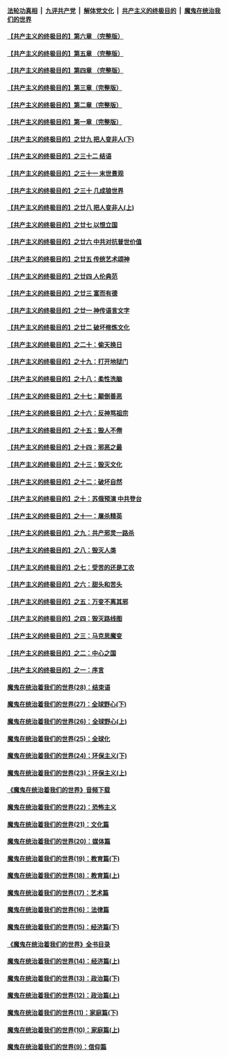 ####  [法轮功真相](../../../../basic/blob/master/README.md?t=05221531) &nbsp;|&nbsp; [九评共产党](../../../../9ping.md/blob/master/README.md?t=05221531) &nbsp;|&nbsp; [解体党文化](../../../../jtdwh.md/blob/master/README.md?t=05221531)  &nbsp;|&nbsp; [共产主义的终极目的](../../../../gczydzjmd.md/blob/master/README.md?t=05221531) &nbsp;|&nbsp; [魔鬼在统治我们的世界](../../../../mgztzwmdsj.md/blob/master/README.md?t=05221531) 

#### [【共产主义的终极目的】第六章 （完整版）](../pages/nsc422/n11428913.md?t=05221531) 

#### [【共产主义的终极目的】第五章 （完整版）](../pages/nsc422/n11428912.md?t=05221531) 

#### [【共产主义的终极目的】第四章 （完整版）](../pages/nsc422/n11428907.md?t=05221531) 

#### [【共产主义的终极目的】第三章（完整版）](../pages/nsc422/n11428848.md?t=05221531) 

#### [【共产主义的终极目的】第二章（完整版）](../pages/nsc422/n11428831.md?t=05221531) 

#### [【共产主义的终极目的】第一章（完整版）](../pages/nsc422/n11417651.md?t=05221531) 

#### [【共产主义的终极目的】之廿九 把人变非人(下)](../pages/nsc422/n11344140.md?t=05221531) 

#### [【共产主义的终极目的】之三十二 结语](../pages/nsc422/n11360535.md?t=05221531) 

#### [【共产主义的终极目的】之三十一 末世景观](../pages/nsc422/n11351129.md?t=05221531) 

#### [【共产主义的终极目的】之三十 几成狼世界](../pages/nsc422/n11348280.md?t=05221531) 

#### [【共产主义的终极目的】之廿八 把人变非人(上)](../pages/nsc422/n11340492.md?t=05221531) 

#### [【共产主义的终极目的】之廿七 以恨立国](../pages/nsc422/n11336944.md?t=05221531) 

#### [【共产主义的终极目的】之廿六 中共对抗普世价值](../pages/nsc422/n11324785.md?t=05221531) 

#### [【共产主义的终极目的】之廿五 传统艺术颂神](../pages/nsc422/n11296396.md?t=05221531) 

#### [【共产主义的终极目的】之廿四 人伦典范](../pages/nsc422/n11296397.md?t=05221531) 

#### [【共产主义的终极目的】之廿三 富而有德](../pages/nsc422/n11283598.md?t=05221531) 

#### [【共产主义的终极目的】之廿一 神传语言文字](../pages/nsc422/n11263265.md?t=05221531) 

#### [【共产主义的终极目的】之廿二 破坏修炼文化](../pages/nsc422/n11245728.md?t=05221531) 

#### [【共产主义的终极目的】之二十：偷天换日](../pages/nsc422/n11238846.md?t=05221531) 

#### [【共产主义的终极目的】之十九：打开地狱门](../pages/nsc422/n11206376.md?t=05221531) 

#### [【共产主义的终极目的】之十八：柔性洗脑](../pages/nsc422/n11199994.md?t=05221531) 

#### [【共产主义的终极目的】之十七：颠倒善恶](../pages/nsc422/n11179782.md?t=05221531) 

#### [【共产主义的终极目的】之十六：反神骂祖宗](../pages/nsc422/n11166798.md?t=05221531) 

#### [【共产主义的终极目的】之十五：毁人不倦](../pages/nsc422/n11166792.md?t=05221531) 

#### [【共产主义的终极目的】之十四：邪恶之最](../pages/nsc422/n11150249.md?t=05221531) 

#### [【共产主义的终极目的】之十三：毁灭文化](../pages/nsc422/n11135227.md?t=05221531) 

#### [【共产主义的终极目的】之十二：破坏自然](../pages/nsc422/n11135214.md?t=05221531) 

#### [【共产主义的终极目的】之十：苏俄预演 中共登台](../pages/nsc422/n11118424.md?t=05221531) 

#### [【共产主义的终极目的】之十一：屠杀精英](../pages/nsc422/n11118442.md?t=05221531) 

#### [【共产主义的终极目的】之九：共产邪灵一路杀](../pages/nsc422/n11114139.md?t=05221531) 

#### [【共产主义的终极目的】之八：毁灭人类](../pages/nsc422/n11108503.md?t=05221531) 

#### [【共产主义的终极目的】之七：受苦的还是工农](../pages/nsc422/n11101809.md?t=05221531) 

#### [【共产主义的终极目的】之六：甜头和苦头](../pages/nsc422/n11096971.md?t=05221531) 

#### [【共产主义的终极目的】之五：万变不离其邪](../pages/nsc422/n11091285.md?t=05221531) 

#### [【共产主义的终极目的】之四：毁灭路线图](../pages/nsc422/n11086284.md?t=05221531) 

#### [【共产主义的终极目的】之三：马克思魔变](../pages/nsc422/n11061941.md?t=05221531) 

#### [【共产主义的终极目的】之二：中心之国](../pages/nsc422/n11047728.md?t=05221531) 

#### [【共产主义的终极目的】之一：序言](../pages/nsc422/n11086077.md?t=05221531) 

#### [魔鬼在统治着我们的世界(28)：结束语](../pages/nsc422/n10936246.md?t=05221531) 

#### [魔鬼在统治着我们的世界(27)：全球野心(下)](../pages/nsc422/n10928319.md?t=05221531) 

#### [魔鬼在统治着我们的世界(26)：全球野心(上)](../pages/nsc422/n10900318.md?t=05221531) 

#### [魔鬼在统治着我们的世界(25)：全球化](../pages/nsc422/n10788205.md?t=05221531) 

#### [魔鬼在统治着我们的世界(24)：环保主义(下)](../pages/nsc422/n10695307.md?t=05221531) 

#### [魔鬼在统治着我们的世界(23)：环保主义(上)](../pages/nsc422/n10688613.md?t=05221531) 

#### [《魔鬼在统治着我们的世界》音频下载](../pages/nsc422/n10635553.md?t=05221531) 

#### [魔鬼在统治着我们的世界(22)：恐怖主义](../pages/nsc422/n10614727.md?t=05221531) 

#### [魔鬼在统治着我们的世界(21)：文化篇](../pages/nsc422/n10597706.md?t=05221531) 

#### [魔鬼在统治着我们的世界(20)：媒体篇](../pages/nsc422/n10586579.md?t=05221531) 

#### [魔鬼在统治着我们的世界(19)：教育篇(下)](../pages/nsc422/n10564808.md?t=05221531) 

#### [魔鬼在统治着我们的世界(18)：教育篇(上)](../pages/nsc422/n10526970.md?t=05221531) 

#### [魔鬼在统治着我们的世界(17)：艺术篇](../pages/nsc422/n10499093.md?t=05221531) 

#### [魔鬼在统治着我们的世界(16)：法律篇](../pages/nsc422/n10485969.md?t=05221531) 

#### [魔鬼在统治着我们的世界(15)：经济篇(下)](../pages/nsc422/n10469975.md?t=05221531) 

#### [《魔鬼在统治着我们的世界》全书目录](../pages/nsc422/n10464261.md?t=05221531) 

#### [魔鬼在统治着我们的世界(14)：经济篇(上)](../pages/nsc422/n10457370.md?t=05221531) 

#### [魔鬼在统治着我们的世界(13)：政治篇(下)](../pages/nsc422/n10448270.md?t=05221531) 

#### [魔鬼在统治着我们的世界(12)：政治篇(上)](../pages/nsc422/n10444576.md?t=05221531) 

#### [魔鬼在统治着我们的世界(11)：家庭篇(下)](../pages/nsc422/n10440961.md?t=05221531) 

#### [魔鬼在统治着我们的世界(10)：家庭篇(上)](../pages/nsc422/n10435448.md?t=05221531) 

#### [魔鬼在统治着我们的世界(9)：信仰篇](../pages/nsc422/n10432159.md?t=05221531) 

